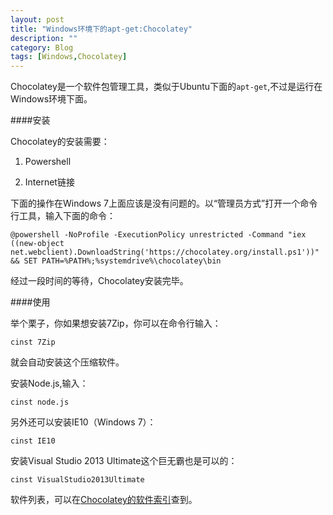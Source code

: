 ```yaml
---
layout: post
title: "Windows环境下的apt-get:Chocolatey"
description: ""
category: Blog 
tags: [Windows,Chocolatey]
---
```


Chocolatey是一个软件包管理工具，类似于Ubuntu下面的`apt-get`,不过是运行在Windows环境下面。

####安装

Chocolatey的安装需要：

1. Powershell

2. Internet链接

下面的操作在Windows 7上面应该是没有问题的。以“管理员方式”打开一个命令行工具，输入下面的命令：

	@powershell -NoProfile -ExecutionPolicy unrestricted -Command "iex ((new-object net.webclient).DownloadString('https://chocolatey.org/install.ps1'))" && SET PATH=%PATH%;%systemdrive%\chocolatey\bin

经过一段时间的等待，Chocolatey安装完毕。

####使用

举个栗子，你如果想安装7Zip，你可以在命令行输入：

	cinst 7Zip

就会自动安装这个压缩软件。

安装Node.js,输入：

	cinst node.js

另外还可以安装IE10（Windows 7）：

	cinst IE10

安装Visual Studio 2013 Ultimate这个巨无霸也是可以的：

	cinst VisualStudio2013Ultimate

软件列表，可以在[Chocolatey的软件索引](https://chocolatey.org/packages "Chocolatey的软件索引")查到。


